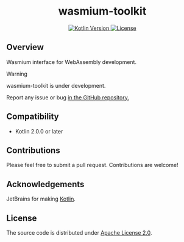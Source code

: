 <h1 style="text-align: center;">wasmium-toolkit</h1>

<p style="text-align: center;">
    <a href="https://kotlinlang.org">
        <img alt="Kotlin Version" src="https://img.shields.io/badge/kotlin-2.0.0-blue.svg?logo=kotlin">
    </a>
    <a href="https://github.com/wasmium/wasmium-toolkit/blob/main/LICENSE">
        <img alt="License" src="https://img.shields.io/github/license/wasmium/wasmium-toolkit" />
    </a>
</p>

## Overview

Wasmium interface for WebAssembly development.

> [!WARNING]
> wasmium-toolkit is under development.
>
> Report any issue or bug <a href="/issues">in the GitHub repository.</a>
> 
 
## Compatibility

* Kotlin 2.0.0 or later

## Contributions

Please feel free to submit a pull request. Contributions are welcome!

## Acknowledgements

JetBrains for making [Kotlin](https://kotlinlang.org).

## License

The source code is distributed under [Apache License 2.0](LICENSE).
